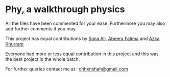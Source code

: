 # Phy, a walkthrough physics

All the files have been commented for your ease. Furthermore you may also add further comments if you may.

This project has equal contributions by [Sana Ali](https://github.com/sanaa-khan), [Abeera Fatima](https://github.com/ninjacarrot) and [Azka Khurram](https://github.com/AzkaKhurram)

Everyone had more or less equal contribution in this project and this was the best project in the whole batch.

For further queries contact me at : chhxnshah@gmail.com
